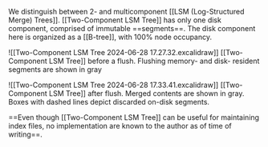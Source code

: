 We distinguish between 2- and multicomponent [[LSM (Log-Structured Merge) Trees]]. [[Two-Component LSM Tree]] has only one disk component, comprised of immutable ==segments==.
The disk component here is organized as a [[B-tree]], with 100% node occupancy.

![[Two-Component LSM Tree 2024-06-28 17.27.32.excalidraw]]
[[Two-Component LSM Tree]] before a flush. Flushing memory- and disk- resident segments are shown in gray

![[Two-Component LSM Tree 2024-06-28 17.33.41.excalidraw]]
[[Two-Component LSM Tree]] after flush. Merged contents are shown in gray. Boxes with dashed lines depict discarded on-disk segments.

==Even though [[Two-Component LSM Tree]] can be useful for maintaining index files, no implementation are known to the author as of time of writing==.
